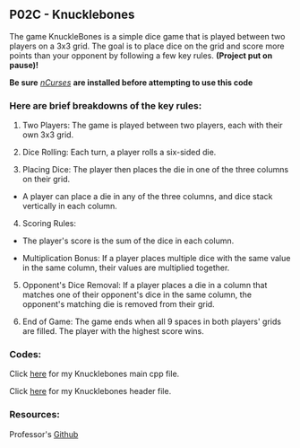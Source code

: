 ## P02C - Knucklebones

The game KnuckleBones is a simple dice game that is played between two players on a 3x3 grid. The goal is to place dice on the grid and score more points than your opponent by following a few key rules. **(Project put on pause)!**

**Be sure** _[nCurses](https://github.com/aaniaahh/OOP/tree/main/assignments/P02A)_ **are installed before attempting to use this code**

### Here are brief breakdowns of the key rules:
1. Two Players: The game is played between two players, each with their own 3x3 grid.

2. Dice Rolling: Each turn, a player rolls a six-sided die.

3. Placing Dice: The player then places the die in one of the three columns on their grid.
+ A player can place a die in any of the three columns, and dice stack vertically in each column.

4. Scoring Rules:
+ The player's score is the sum of the dice in each column.

+ Multiplication Bonus: If a player places multiple dice with the same value in the same column, their values are multiplied together.

5. Opponent's Dice Removal: If a player places a die in a column that matches one of their opponent's dice in the same column, the opponent's matching die is removed from their grid.

6. End of Game: The game ends when all 9 spaces in both players' grids are filled. The player with the highest score wins.

### Codes:

Click [here](https://github.com/aaniaahh/OOP/blob/main/assignments/P02C/main.cpp) for my Knucklebones main cpp file.

Click [here](https://github.com/aaniaahh/OOP/blob/main/assignments/P02C/knucklebones.h) for my Knucklebones header file.

### Resources:

Professor's [Github](https://github.com/rugbyprof/2143-Object-Oriented-Programming/blob/master/Assignments/08-P02C/README.md)
